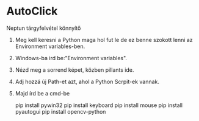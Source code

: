 # AutoClick
Neptun tárgyfelvétel könnyítő


1. Meg kell keresni a Python maga hol fut le de ez benne szokott lenni az Environment variables-ben.

2. Windows-ba ird be:"Environment variables".

3. Nézd meg a sorrend képet, közben pillants ide.
4. Adj hozzá új Path-et azt, ahol a Python Scrpit-ek vannak.

5. Majd írd be a cmd-be

	pip install pywin32
	pip install keyboard
	pip install mouse
	pip install pyautogui
	pip install opencv-python


